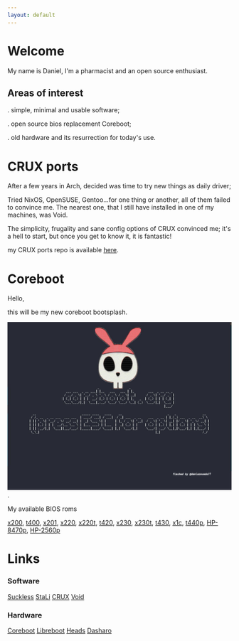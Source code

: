```yaml
---
layout: default
---
```


# Welcome

My name is Daniel, I'm a pharmacist and an open source enthusiast.

## Areas of interest

. simple, minimal and usable software;

. open source bios replacement Coreboot;

. old hardware and its resurrection for today's use.

# CRUX ports

After a few years in Arch, decided was time to try new things as daily driver;

Tried NixOS, OpenSUSE, Gentoo...for one thing or another, all of them failed to convince me.
The nearest one, that I still have installed in one of my machines, was Void.

The simplicity, frugality and sane config options of CRUX convinced me; it's a hell to start, but once you get to know it, it is fantastic!

my CRUX ports repo is available [here](https://github.com/dani-77/d77crux).


# Coreboot

Hello,

this will be my new coreboot bootsplash.

![bootsplash](/img/backI.png).

My available BIOS roms

 [x200](https://github.com/dani-77/x200), [t400](https://github.com/dani-77/t400), [x201](https://github.com/dani-77/x201), [x220](https://github.com/dani-77/x220), [x220t](https://github.com/dani-77/x220t), [t420](https://github.com/dani-77/t420), [x230](https://github.com/dani-77/x230), [x230t](https://github.com/dani-77/x230t), [t430](https://github.com/dani-77/t430), [x1c](https://github.com/dani-77/x1-carbon-gen-1), [t440p](https://github.com/dani-77/t440p), [HP-8470p](https://github.com/dani-77/HP-8470p-Coreboot), [HP-2560p](https://github.com/dani-77/HP-2560p-Coreboot)


# Links

### Software

[Suckless](https://suckless.org)   [StaLi](https://sta.li/)   [CRUX](https://crux.nu)   [Void](https://voidlinux.org/)

### Hardware

[Coreboot](https://coreboot.org)   [Libreboot](https://libreboot.org)   [Heads](https://osresearch.net/)   [Dasharo](https://www.dasharo.com)

